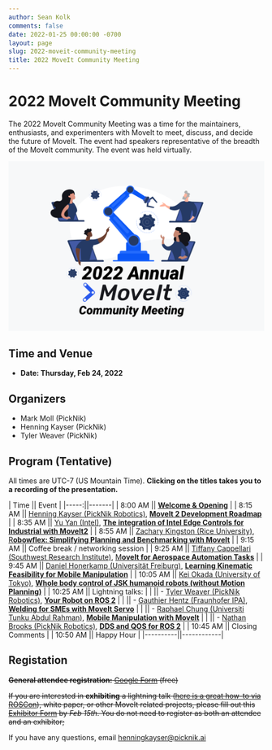 ```yaml
---
author: Sean Kolk
comments: false
date: 2022-01-25 00:00:00 -0700
layout: page
slug: 2022-moveit-community-meeting
title: 2022 MoveIt Community Meeting
---
```

<div class='row'>
  <div class='col-sm-12 col-lg-6'>
    <h1>2022 MoveIt Community Meeting</h1>
    <p class="paragraph-big">
    The 2022 MoveIt Community Meeting was a time for the maintainers, enthusiasts, and experimenters with MoveIt to meet, discuss, and decide the future of MoveIt. The event had speakers representative of the breadth of the MoveIt community. The event was held virtually.
    </p>
  </div>
  <div class='col-sm-12 col-lg-6'>
    <img style="max-width:100%" alt="Support" src="/assets/images/moveit_community_meeting_2022.png">
  </div>
</div>



## Time and Venue

* **Date: Thursday, Feb 24, 2022**

## Organizers

* Mark Moll (PickNik)
* Henning Kayser (PickNik)
* Tyler Weaver (PickNik)


## Program (Tentative)

All times are UTC-7 (US Mountain Time). **Clicking on the titles takes you to a recording of the presentation.**

| Time || Event |
|-----:||-------|
| 8:00 AM || [**Welcome & Opening**](https://youtu.be/bMoF26C2zJk) |
| 8:15 AM || [Henning Kayser (PickNik Robotics)](http://picknik.ai/), [**MoveIt 2 Development Roadmap**](https://youtu.be/uW6h_kmWPhU) |
| 8:35 AM || [Yu Yan (Intel)](https://roboticsyy.github.io), [**The integration of Intel Edge Controls for Industrial with MoveIt2**](https://youtu.be/auEcITsqido) |
| 8:55 AM || [Zachary Kingston (Rice University)](http://zkingston.com), [R**obowflex: Simplifying Planning and Benchmarking with MoveIt**](https://youtu.be/mPDE3QSkLJ0) |
| 9:15 AM || Coffee break / networking session |
| 9:25 AM || [Tiffany Cappellari (Southwest Research Institute)](https://www.linkedin.com/in/tiffany-cappellari-199174149/), [M**oveIt for Aerospace Automation Tasks**](https://youtu.be/h3aMmEqeDuM) |
| 9:45 AM || [Daniel Honerkamp (Universität Freiburg)](https://rl.uni-freiburg.de/people/honerkamp), [**Learning Kinematic Feasibility for Mobile Manipulation**](https://youtu.be/G8dnJ0Vm4BI) |
| 10:05 AM || [Kei Okada (University of Tokyo)](http://www.jsk.t.u-tokyo.ac.jp/~k-okada/index-e.html), [**Whole body control of JSK humanoid robots (without Motion Planning)**](https://youtu.be/1Wq7EbYBbRw) |
| 10:25 AM || Lightning talks: |
| || - [Tyler Weaver (PickNik Robotics)](http://picknik.ai/), [**Your Robot on ROS 2**](https://youtu.be/0mSSylf8XKc) |
| || - [Gauthier Hentz (Fraunhofer IPA)](https://www.linkedin.com/in/gauthier-hentz-08425363/?locale=en_US), [**Welding for SMEs with MoveIt Servo**](https://youtu.be/ixX2TjgFOI4) |
| || - [Raphael Chung (Universiti Tunku Abdul Rahman)](https://www.linkedin.com/in/chung-pu-onn-4855b81b3/), [**Mobile Manipulation with MoveIt**](https://youtu.be/yF-_XII9juA) |
| || - [Nathan Brooks (PickNik Robotics)](http://picknik.ai/), [**DDS and QOS for ROS 2**](https://youtu.be/WajZmurQYMc) |
| 10:45 AM || Closing Comments |
| 10:50 AM || Happy Hour |
|----------||------------|



## Registation
~~**General attendee registration:** [Google Form](https://docs.google.com/forms/d/e/1FAIpQLScaMfoY1iUKVnHDlqIuuEK91z53WfD669NFQqPKJ3AqMXNYXg/viewform?usp=sf_link) (free)~~

~~If you are interested in **exhibiting** a lightning talk ([here is a great how-to via ROSCon](https://discourse.ros.org/t/ros-world-2021-call-for-lightning-talk-videos/22298)), white paper, or other MoveIt related projects, please fill out this [Exhibitor Form](https://docs.google.com/forms/d/e/1FAIpQLSdip4ByjDuaqaEPYlouO7ssDJ6XwuPbeJB4jnnPlC6SbY252A/viewform?usp=sf_link) by *Feb 15th*. You do not need to register as both an attendee and an exhibitor;~~

If you have any questions, email [henningkayser@picknik.ai](mailto:henningkayser@picknik.ai)
